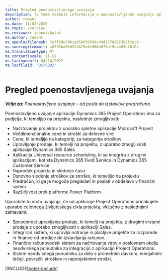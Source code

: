 ```yaml
---
title: Pregled poenostavljenega uvajanja
description: Ta tema vsebuje informacije o poenostavljenem uvajanju aplikacije Dynamics 365 Project Operations.
author: rumant
ms.date: 11/02/2020
ms.topic: overview
ms.reviewer: johnmichalak
ms.author: rumant
ms.openlocfilehash: 7e7f5de70b1a050039509c40d1378302392f2ec9
ms.sourcegitcommit: c0792bd65d92db25e0e8864879a19c4b93efb10c
ms.translationtype: MT
ms.contentlocale: sl-SI
ms.lasthandoff: 04/14/2022
ms.locfileid: "8575002"
---
```

# <a name="lite-deployment-overview"></a>Pregled poenostavljenega uvajanja

_**Velja za:** Poenostavljeno uvajanje – od posla do izstavitve predračuna_

Poenostavljeno uvajanje aplikacije Dynamics 365 Project Operations ima za podjetja, ki temeljijo na projektu, naslednje zmogljivosti:

- Načrtovanje projektov z uporabo spletne aplikacije Microsoft Project
- Večdimenzionalne cene in stroški za delovne vire
- Cene, ki temeljijo na kategoriji, za kategorije stroškov
- Upravljanje prodaje, ki temelji na projektu, z uporabo zmogljivosti aplikacije Dynamics 365 Sales
- Aplikacija Universal resource scheduling, ki se integrira z drugimi aplikacijami, kot sta Dynamics 365 Field Service in Dynamics 365 Customer Service
- Napredek projekta in sledenje času
- Osnovno sledenje stroškov za stroške, ki temeljijo na projektu
- Predračun, ki ga je mogoče pregledati in poslati v obdelavo v finančni sistem
- Razširljivost prek platforme Power Platform

Uporabite to vrsto uvajanja, če od aplikacije Project Operations pričakujete uporabo celotnega življenjskega cikla projekta, vključno z naslednjimi zahtevami:

- Sposobnost upravljanja prodaje, ki temelji na projektu, z drugimi vrstami prodaje z uporabo zmogljivosti v aplikaciji Sales.
- Integriran sistem, ki upravlja notranje in plačljive projekte za razporede in finance od prodaje do izstavljanja računov.
- Finančno računovodski sistem za načrtovanje virov v poslovnem okolju neodvisnega ponudnika za integracijo z aplikacijo Project Operations.
- Sistem neodvisnega ponudnika za delo s prometnim davkom, menjalnimi tečaji, povračili stroškov in neprojektnimi stroški.


[!INCLUDE[footer-include](../includes/footer-banner.md)]